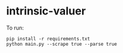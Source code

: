 # intrinsic-valuer

To run:
```
pip install -r requirements.txt
python main.py --scrape true --parse true
```
